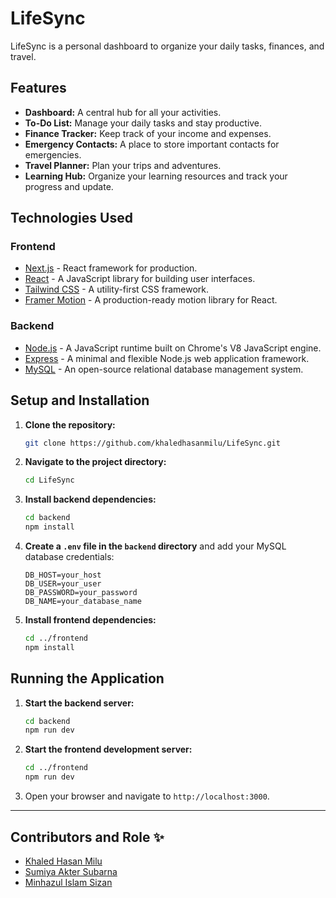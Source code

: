 # LifeSync

LifeSync is a personal dashboard to organize your daily tasks, finances, and travel.

## Features

-   **Dashboard:** A central hub for all your activities.
-   **To-Do List:** Manage your daily tasks and stay productive.
-   **Finance Tracker:** Keep track of your income and expenses.
-   **Emergency Contacts:** A place to store important contacts for emergencies.
-   **Travel Planner:** Plan your trips and adventures.
-   **Learning Hub:** Organize your learning resources and track your progress and update.

## Technologies Used

### Frontend

-   [Next.js](https://nextjs.org/) - React framework for production.
-   [React](https://reactjs.org/) - A JavaScript library for building user interfaces.
-   [Tailwind CSS](https://tailwindcss.com/) - A utility-first CSS framework.
-   [Framer Motion](https://www.framer.com/motion/) - A production-ready motion library for React.

### Backend

-   [Node.js](https://nodejs.org/) - A JavaScript runtime built on Chrome's V8 JavaScript engine.
-   [Express](https://expressjs.com/) - A minimal and flexible Node.js web application framework.
-   [MySQL](https://www.mysql.com/) - An open-source relational database management system.

## Setup and Installation

1.  **Clone the repository:**
    ```bash
    git clone https://github.com/khaledhasanmilu/LifeSync.git
    ```
2.  **Navigate to the project directory:**
    ```bash
    cd LifeSync
    ```
3.  **Install backend dependencies:**
    ```bash
    cd backend
    npm install
    ```
4.  **Create a `.env` file in the `backend` directory** and add your MySQL database credentials:
    ```
    DB_HOST=your_host
    DB_USER=your_user
    DB_PASSWORD=your_password
    DB_NAME=your_database_name
    ```
5.  **Install frontend dependencies:**
    ```bash
    cd ../frontend
    npm install
    ```

## Running the Application

1.  **Start the backend server:**
    ```bash
    cd backend
    npm run dev
    ```
2.  **Start the frontend development server:**
    ```bash
    cd ../frontend
    npm run dev
    ```
3.  Open your browser and navigate to `http://localhost:3000`.

---

## Contributors and Role ✨

- [Khaled Hasan Milu](https://github.com/khaledhasanmilu)  
- [Sumiya Akter Subarna](https://github.com/Subarna-007)  
- [Minhazul Islam Sizan](https://github.com/sizan2119254)  
